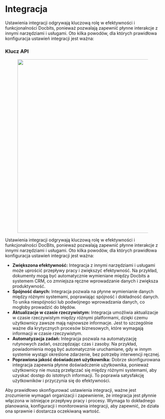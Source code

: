 # Integracja

Ustawienia integracji odgrywają kluczową rolę w efektywności i funkcjonalności Docbits, ponieważ pozwalają zapewnić płynne interakcje z innymi narzędziami i usługami. Oto kilka powodów, dla których prawidłowa konfiguracja ustawień integracji jest ważna:

### Klucz API

<figure><img src="https://lh7-us.googleusercontent.com/lFBSwUxiK35KkhYh46gw35BsD10rvHK6_1_Tnf449-jd2WJleDhxPzHpUmNdbP1mst5TkLBpGj5iJyiR_Dxpbta6S9p4Rb3FWj7RIc628Kw-RgqpVvLDYggagjuFI1DdLfOJqkTWHBE0JLQRolTWvOc" alt="" width="563"><figcaption></figcaption></figure>

Ustawienia integracji odgrywają kluczową rolę w efektywności i funkcjonalności DocBits, ponieważ pozwalają zapewnić płynne interakcje z innymi narzędziami i usługami. Oto kilka powodów, dla których prawidłowa konfiguracja ustawień integracji jest ważna:

* **Zwiększona efektywność:** Integracja z innymi narzędziami i usługami może uprościć przepływy pracy i zwiększyć efektywność. Na przykład, dokumenty mogą być automatycznie wymieniane między Docbits a systemem CRM, co zmniejsza ręczne wprowadzanie danych i zwiększa produktywność.
* **Spójność danych:** Integracja pozwala na płynne wymienianie danych między różnymi systemami, poprawiając spójność i dokładność danych. To unika niespójności lub podwójnego wprowadzania danych, co mogłoby prowadzić do błędów.
* **Aktualizacje w czasie rzeczywistym:** Integracja umożliwia aktualizacje w czasie rzeczywistym między różnymi platformami, dzięki czemu użytkownicy zawsze mają najnowsze informacje. Jest to szczególnie ważne dla krytycznych procesów biznesowych, które wymagają informacji w czasie rzeczywistym.
* **Automatyzacja zadań:** Integracja pozwala na automatyzację rutynowych zadań, oszczędzając czas i zasoby. Na przykład, powiadomienia mogą być automatycznie uruchamiane, gdy w innym systemie wystąpi określone zdarzenie, bez potrzeby interwencji ręcznej.
* **Poprawiona jakość doświadczeń użytkownika:** Dobrze skonfigurowana integracja zapewnia płynne doświadczenie użytkownika, ponieważ użytkownicy nie muszą przełączać się między różnymi systemami, aby uzyskać dostęp do istotnych informacji. To poprawia satysfakcję użytkowników i przyczynia się do efektywności.

Aby prawidłowo skonfigurować ustawienia integracji, ważne jest zrozumienie wymagań organizacji i zapewnienie, że integracja jest płynnie włączona w istniejące przepływy pracy i procesy. Wymaga to dokładnego planowania, konfiguracji i monitorowania integracji, aby zapewnić, że działa ona sprawnie i dostarcza oczekiwaną wartość.

